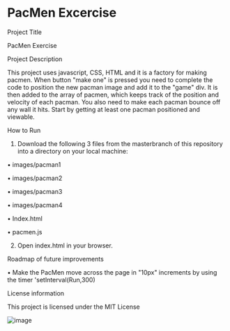 # PacMen Excercise

Project Title

PacMen Exercise 

Project Description

This project uses javascript, CSS, HTML and it is a factory for making pacmen. 
When button "make one" is pressed you need to complete the code to position the new pacman image and add it to the "game" div. It is then added to the array of pacmen, which keeps track of the position and velocity of each pacman. You also need to make each pacman bounce off any wall it hits. Start by getting at least one pacman positioned and viewable. 

How to Run

1.	Download the following 3 files from the masterbranch of this repository into a directory on your local machine:

•	images/pacman1

•	images/pacman2

•	images/pacman3

•	images/pacman4

•	Index.html

•	pacmen.js

2.	Open index.html in your browser.

Roadmap of future improvements

•	Make the PacMen move across the page in "10px" increments by using the timer 'setInterval(Run,300) 


License information

This project is licensed under the MIT License

![image](https://user-images.githubusercontent.com/76659895/111386107-0ddcc080-86ac-11eb-85e3-850d3165a5e9.png)
